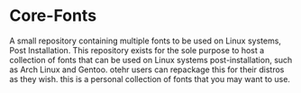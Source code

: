 # Core-Fonts
A small repository containing multiple fonts to be used on Linux systems, Post Installation.
This repository exists for the sole purpose to host a collection of fonts that can be used on Linux systems post-installation, such as Arch Linux and Gentoo. otehr users can repackage this for their distros as they wish. this is a personal collection of fonts that you may want to use.
